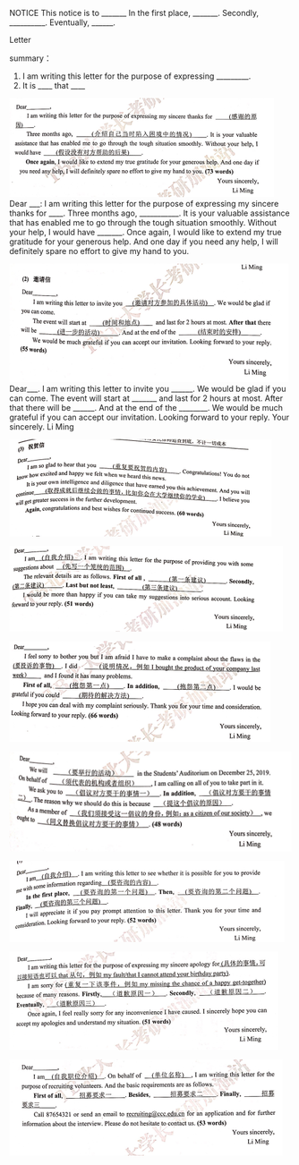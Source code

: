NOTICE
    This notice is to _______
    In the first place, _______. Secondly, __________. Eventually, ______.
    
    
Letter

summary：
1. I am writing this letter for the purpose of expressing _________.
2. It is ____ that ____

![avatar](../pic/temp1.png)
   Dear ___:
   I am writing this letter for the purpose of expressing my sincere thanks for ____. 
   Three months ago, ___________. It is your valuable assistance that has enabled me to go through the tough situation smoothly. 
Without your help, I would have _______.
    Once again, I would like to extend my true gratitude for your generous help. And one day if you need any help, I will definitely 
spare no effort to give my hand to you.



![avatar](../pic/temp2.png)
Dear___.
    I am writing this letter to invite you ______. We would be glad if you can come.
    The event will start at _______ and last for 2 hours at most. After that there will be ______. And at the end of the ________.
    We would be much grateful if you can accept our invitation. Looking forward to your reply.
                                                                                                        Your sincerely.
                                                                                                        Li Ming
                                                                                                        
![avatar](../pic/temp3.png)

![avatar](../pic/temp4.png)

![avatar](../pic/temp5.png)

![avatar](../pic/temp6.png)

![avatar](../pic/temp7.png)

![avatar](../pic/temp8.png)

![avatar](../pic/temp9.png)